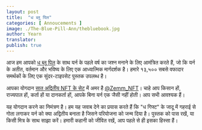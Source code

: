 ```yaml
---
layout: post
title:  "ध ब्लू पिल"
categories: [ Annoucements ]
image: ./The-Blue-Pill-Ann/thebluebook.jpg
author: Yearn
translator:
publish: true
---
```


आज हम आपको [ध ब्लू पिल](https://medium.com/iearn/the-blue-pill-ca44ed01f16f) के साथ यर्न के पहले वर्ष का जश्न मनाने के लिए आमंत्रित करते हैं, जो कि यर्न के अतीत, वर्तमान और भविष्य के लिए एक आध्यात्मिक मार्गदर्शक है। हमारे १३,५०० सबसे वफादार समर्थकों के लिए एक सुंदर-टाइपसेट पुस्तक उपलब्ध है।

आपका योगदान [सात अद्वितीय NFT के सेट](https://galaxy.eco/yearn) में अमर है
[@Zemm_NFT](https://twitter.com/Zemm_NFT)। चाहे आप किसान हों, राज्यपाल हों, कर्ता हों या दानकर्ता हों, आपके बिना यर्न एक जैसी नहीं होती। आप सभी आवश्यक हैं।

यह योगदान करने का निमंत्रण है। हम यह जवाब देने का प्रयास करते हैं कि "ध गिफ्ट" के जादू में गहराई से गोता लगाकर यर्न को क्या अद्वितीय बनाता है जिसने परियोजना को जन्म दिया है। पुस्तक को पास रखें, या किसी मित्र के साथ साझा करें। हमारी कहानी को जीवित रखें, आप पहले से ही इसका हिस्सा हैं।
